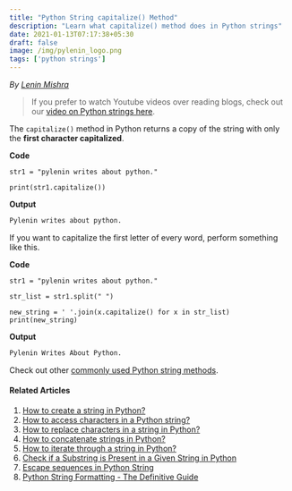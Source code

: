 ```yaml
---
title: "Python String capitalize() Method"
description: "Learn what capitalize() method does in Python strings"
date: 2021-01-13T07:17:38+05:30
draft: false
image: /img/pylenin_logo.png
tags: ['python strings']
---
```

<div class="sharethis-inline-follow-buttons"></div>

*By [Lenin Mishra](https://www.pylenin.com/authors/#lenin-mishra)*

> If you prefer to watch Youtube videos over reading blogs, check out our [video on Python strings here](https://youtu.be/MXdNMo_f95I). 

The `capitalize()` method in Python returns a copy of the string with only the **first character capitalized**.

**Code**
```python3
str1 = "pylenin writes about python."

print(str1.capitalize())
```

**Output**
```bash
Pylenin writes about python.
```

If you want to capitalize the first letter of every word, perform something like this.

**Code**
```python3
str1 = "pylenin writes about python."

str_list = str1.split(" ")

new_string = ' '.join(x.capitalize() for x in str_list)
print(new_string)
```

**Output** 
```bash
Pylenin Writes About Python.
```

Check out other [commonly used Python string methods](https://www.pylenin.com/blogs/common-python-string-methods).

#### Related Articles

1. [How to create a string in Python?](https://www.pylenin.com/blogs/create-string-python/)
2. [How to access characters in a Python string?](https://www.pylenin.com/blogs/access-characters-in-string/)
3. [How to replace characters in a string in Python?](https://www.pylenin.com/blogs/replace-string-characters-python/)
4. [How to concatenate strings in Python?](https://www.pylenin.com/blogs/concatenate-strings-in-python/)
5. [How to iterate through a string in Python?](https://www.pylenin.com/blogs/iterating-through-python-string/)
6. [Check if a Substring is Present in a Given String in Python](https://www.pylenin.com/blogs/check-substring-in-a-string-python/)
7. [Escape sequences in Python String](https://www.pylenin.com/blogs/escape-sequences-python-string/)
8. [Python String Formatting - The Definitive Guide](https://www.pylenin.com/blogs/python-string-formatting/)


